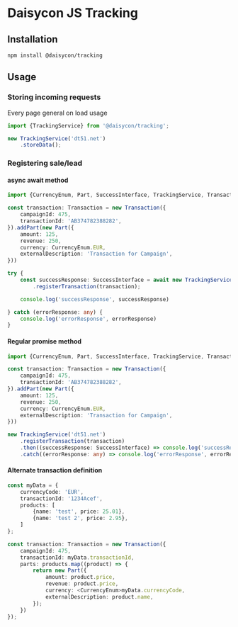 # Daisycon JS Tracking

## Installation

```text
npm install @daisycon/tracking
```

## Usage

### Storing incoming requests
Every page general on load usage

```typescript
import {TrackingService} from '@daisycon/tracking';

new TrackingService('dt51.net')
	.storeData();
```


### Registering sale/lead

#### async await method

```typescript
import {CurrencyEnum, Part, SuccessInterface, TrackingService, Transaction} from '@daisycon/tracking';

const transaction: Transaction = new Transaction({
	campaignId: 475,
	transactionId: 'AB374782388282',
}).addPart(new Part({
	amount: 125,
	revenue: 250,
	currency: CurrencyEnum.EUR,
	externalDescription: 'Transaction for Campaign',
}))

try {
	const successResponse: SuccessInterface = await new TrackingService('dt51.net')
		.registerTransaction(transaction);

	console.log('successResponse', successResponse)

} catch (errorResponse: any) {
	console.log('errorResponse', errorResponse)
}
```

#### Regular promise method

```typescript
import {CurrencyEnum, Part, SuccessInterface, TrackingService, Transaction} from '@daisycon/tracking';

const transaction: Transaction = new Transaction({
	campaignId: 475,
	transactionId: 'AB374782388282',
}).addPart(new Part({
	amount: 125,
	revenue: 250,
	currency: CurrencyEnum.EUR,
	externalDescription: 'Transaction for Campaign',
}))

new TrackingService('dt51.net')
	.registerTransaction(transaction)
	.then((successResponse: SuccessInterface) => console.log('successResponse', successResponse))
	.catch((errorResponse: any) => console.log('errorResponse', errorResponse))
```

#### Alternate transaction definition

```typescript
const myData = {
	currencyCode: 'EUR',
	transactionId: '1234Acef',
	products: [
		{name: 'test', price: 25.01},
		{name: 'test 2', price: 2.95},
	]
};

const transaction: Transaction = new Transaction({
	campaignId: 475,
	transactionId: myData.transactionId,
	parts: products.map((product) => {
		return new Part({
			amount: product.price,
			revenue: product.price,
			currency: <CurrencyEnum>myData.currencyCode,
			externalDescription: product.name,
		});
	})
});
```
